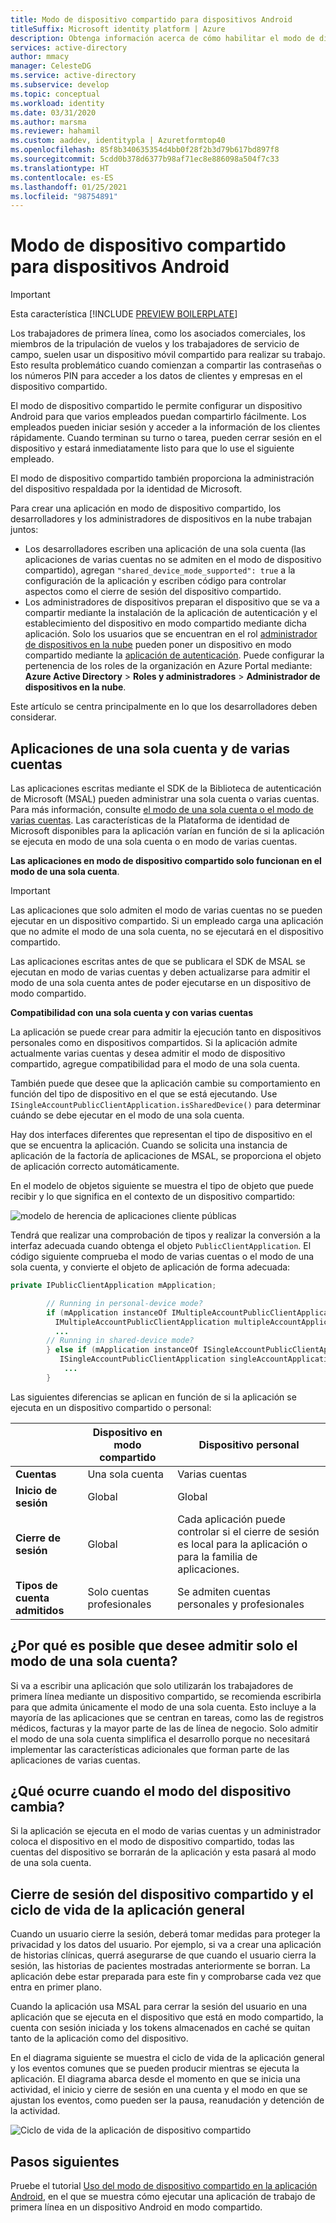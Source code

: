 ```yaml
---
title: Modo de dispositivo compartido para dispositivos Android
titleSuffix: Microsoft identity platform | Azure
description: Obtenga información acerca de cómo habilitar el modo de dispositivo compartido para permitir que los trabajadores de primera línea compartan un dispositivo Android.
services: active-directory
author: mmacy
manager: CelesteDG
ms.service: active-directory
ms.subservice: develop
ms.topic: conceptual
ms.workload: identity
ms.date: 03/31/2020
ms.author: marsma
ms.reviewer: hahamil
ms.custom: aaddev, identitypla | Azuretformtop40
ms.openlocfilehash: 85f8b340635354d4bb0f28f2b3d79b617bd897f8
ms.sourcegitcommit: 5cdd0b378d6377b98af71ec8e886098a504f7c33
ms.translationtype: HT
ms.contentlocale: es-ES
ms.lasthandoff: 01/25/2021
ms.locfileid: "98754891"
---
```

# <a name="shared-device-mode-for-android-devices"></a>Modo de dispositivo compartido para dispositivos Android

>[!IMPORTANT]
> Esta característica [!INCLUDE [PREVIEW BOILERPLATE](../../../includes/active-directory-develop-preview.md)]

Los trabajadores de primera línea, como los asociados comerciales, los miembros de la tripulación de vuelos y los trabajadores de servicio de campo, suelen usar un dispositivo móvil compartido para realizar su trabajo. Esto resulta problemático cuando comienzan a compartir las contraseñas o los números PIN para acceder a los datos de clientes y empresas en el dispositivo compartido.

El modo de dispositivo compartido le permite configurar un dispositivo Android para que varios empleados puedan compartirlo fácilmente. Los empleados pueden iniciar sesión y acceder a la información de los clientes rápidamente. Cuando terminan su turno o tarea, pueden cerrar sesión en el dispositivo y estará inmediatamente listo para que lo use el siguiente empleado.

El modo de dispositivo compartido también proporciona la administración del dispositivo respaldada por la identidad de Microsoft.

Para crear una aplicación en modo de dispositivo compartido, los desarrolladores y los administradores de dispositivos en la nube trabajan juntos:

- Los desarrolladores escriben una aplicación de una sola cuenta (las aplicaciones de varias cuentas no se admiten en el modo de dispositivo compartido), agregan `"shared_device_mode_supported": true` a la configuración de la aplicación y escriben código para controlar aspectos como el cierre de sesión del dispositivo compartido.
- Los administradores de dispositivos preparan el dispositivo que se va a compartir mediante la instalación de la aplicación de autenticación y el establecimiento del dispositivo en modo compartido mediante dicha aplicación. Solo los usuarios que se encuentran en el rol [administrador de dispositivos en la nube](../roles/permissions-reference.md#cloud-device-administrator-permissions) pueden poner un dispositivo en modo compartido mediante la [aplicación de autenticación](../user-help/user-help-auth-app-overview.md). Puede configurar la pertenencia de los roles de la organización en Azure Portal mediante: **Azure Active Directory** > **Roles y administradores**  > **Administrador de dispositivos en la nube**.

 Este artículo se centra principalmente en lo que los desarrolladores deben considerar.

## <a name="single-vs-multiple-account-applications"></a>Aplicaciones de una sola cuenta y de varias cuentas

Las aplicaciones escritas mediante el SDK de la Biblioteca de autenticación de Microsoft (MSAL) pueden administrar una sola cuenta o varias cuentas. Para más información, consulte [el modo de una sola cuenta o el modo de varias cuentas](single-multi-account.md). Las características de la Plataforma de identidad de Microsoft disponibles para la aplicación varían en función de si la aplicación se ejecuta en modo de una sola cuenta o en modo de varias cuentas.

**Las aplicaciones en modo de dispositivo compartido solo funcionan en el modo de una sola cuenta**.

> [!IMPORTANT]
> Las aplicaciones que solo admiten el modo de varias cuentas no se pueden ejecutar en un dispositivo compartido. Si un empleado carga una aplicación que no admite el modo de una sola cuenta, no se ejecutará en el dispositivo compartido.
>
> Las aplicaciones escritas antes de que se publicara el SDK de MSAL se ejecutan en modo de varias cuentas y deben actualizarse para admitir el modo de una sola cuenta antes de poder ejecutarse en un dispositivo de modo compartido.

**Compatibilidad con una sola cuenta y con varias cuentas**

La aplicación se puede crear para admitir la ejecución tanto en dispositivos personales como en dispositivos compartidos. Si la aplicación admite actualmente varias cuentas y desea admitir el modo de dispositivo compartido, agregue compatibilidad para el modo de una sola cuenta.

También puede que desee que la aplicación cambie su comportamiento en función del tipo de dispositivo en el que se está ejecutando. Use `ISingleAccountPublicClientApplication.isSharedDevice()` para determinar cuándo se debe ejecutar en el modo de una sola cuenta.

Hay dos interfaces diferentes que representan el tipo de dispositivo en el que se encuentra la aplicación. Cuando se solicita una instancia de aplicación de la factoría de aplicaciones de MSAL, se proporciona el objeto de aplicación correcto automáticamente.

En el modelo de objetos siguiente se muestra el tipo de objeto que puede recibir y lo que significa en el contexto de un dispositivo compartido:

![modelo de herencia de aplicaciones cliente públicas](media/v2-shared-device-mode/ipublic-client-app-inheritance.png)

Tendrá que realizar una comprobación de tipos y realizar la conversión a la interfaz adecuada cuando obtenga el objeto `PublicClientApplication`. El código siguiente comprueba el modo de varias cuentas o el modo de una sola cuenta, y convierte el objeto de aplicación de forma adecuada:

```java
private IPublicClientApplication mApplication;

        // Running in personal-device mode?
        if (mApplication instanceOf IMultipleAccountPublicClientApplication) {
          IMultipleAccountPublicClientApplication multipleAccountApplication = (IMultipleAccountPublicClientApplication) mApplication;
          ...
        // Running in shared-device mode?
        } else if (mApplication instanceOf ISingleAccountPublicClientApplication) {
           ISingleAccountPublicClientApplication singleAccountApplication = (ISingleAccountPublicClientApplication) mApplication;
            ...
        }
```

Las siguientes diferencias se aplican en función de si la aplicación se ejecuta en un dispositivo compartido o personal:

|  | Dispositivo en modo compartido  | Dispositivo personal |
|---------|---------|---------|
| **Cuentas**     | Una sola cuenta | Varias cuentas |
| **Inicio de sesión** | Global | Global |
| **Cierre de sesión** | Global | Cada aplicación puede controlar si el cierre de sesión es local para la aplicación o para la familia de aplicaciones. |
| **Tipos de cuenta admitidos** | Solo cuentas profesionales | Se admiten cuentas personales y profesionales  |

## <a name="why-you-may-want-to-only-support-single-account-mode"></a>¿Por qué es posible que desee admitir solo el modo de una sola cuenta?

Si va a escribir una aplicación que solo utilizarán los trabajadores de primera línea mediante un dispositivo compartido, se recomienda escribirla para que admita únicamente el modo de una sola cuenta. Esto incluye a la mayoría de las aplicaciones que se centran en tareas, como las de registros médicos, facturas y la mayor parte de las de línea de negocio. Solo admitir el modo de una sola cuenta simplifica el desarrollo porque no necesitará implementar las características adicionales que forman parte de las aplicaciones de varias cuentas.

## <a name="what-happens-when-the-device-mode-changes"></a>¿Qué ocurre cuando el modo del dispositivo cambia?

Si la aplicación se ejecuta en el modo de varias cuentas y un administrador coloca el dispositivo en el modo de dispositivo compartido, todas las cuentas del dispositivo se borrarán de la aplicación y esta pasará al modo de una sola cuenta.

## <a name="shared-device-sign-out-and-the-overall-app-lifecycle"></a>Cierre de sesión del dispositivo compartido y el ciclo de vida de la aplicación general

Cuando un usuario cierre la sesión, deberá tomar medidas para proteger la privacidad y los datos del usuario. Por ejemplo, si va a crear una aplicación de historias clínicas, querrá asegurarse de que cuando el usuario cierra la sesión, las historias de pacientes mostradas anteriormente se borran. La aplicación debe estar preparada para este fin y comprobarse cada vez que entra en primer plano.

Cuando la aplicación usa MSAL para cerrar la sesión del usuario en una aplicación que se ejecuta en el dispositivo que está en modo compartido, la cuenta con sesión iniciada y los tokens almacenados en caché se quitan tanto de la aplicación como del dispositivo.

En el diagrama siguiente se muestra el ciclo de vida de la aplicación general y los eventos comunes que se pueden producir mientras se ejecuta la aplicación. El diagrama abarca desde el momento en que se inicia una actividad, el inicio y cierre de sesión en una cuenta y el modo en que se ajustan los eventos, como pueden ser la pausa, reanudación y detención de la actividad.

![Ciclo de vida de la aplicación de dispositivo compartido](media/v2-shared-device-mode/lifecycle.png)

## <a name="next-steps"></a>Pasos siguientes

Pruebe el tutorial [Uso del modo de dispositivo compartido en la aplicación Android](tutorial-v2-shared-device-mode.md), en el que se muestra cómo ejecutar una aplicación de trabajo de primera línea en un dispositivo Android en modo compartido.
